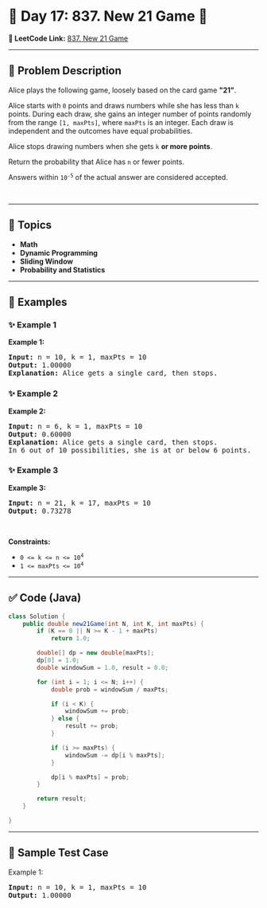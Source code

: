 # 📌 Day 17: 837. New 21 Game 🎯

**🔗 LeetCode Link:** [837. New 21 Game](https://leetcode.com/problems/new-21-game/)

---

## 🧩 Problem Description

<p>Alice plays the following game, loosely based on the card game <strong>&quot;21&quot;</strong>.</p>

<p>Alice starts with <code>0</code> points and draws numbers while she has less than <code>k</code> points. During each draw, she gains an integer number of points randomly from the range <code>[1, maxPts]</code>, where <code>maxPts</code> is an integer. Each draw is independent and the outcomes have equal probabilities.</p>

<p>Alice stops drawing numbers when she gets <code>k</code> <strong>or more points</strong>.</p>

<p>Return the probability that Alice has <code>n</code> or fewer points.</p>

<p>Answers within <code>10<sup>-5</sup></code> of the actual answer are considered accepted.</p>

<p>&nbsp;</p>
<p><strong class="example">

---

## 🧠 Topics

- Math
- Dynamic Programming
- Sliding Window
- Probability and Statistics
---

## 🧩 Examples

### ✨ Example 1

Example 1:</strong></p>

<pre>
<strong>Input:</strong> n = 10, k = 1, maxPts = 10
<strong>Output:</strong> 1.00000
<strong>Explanation:</strong> Alice gets a single card, then stops.
</pre>

<p><strong class="example">

### ✨ Example 2

Example 2:</strong></p>

<pre>
<strong>Input:</strong> n = 6, k = 1, maxPts = 10
<strong>Output:</strong> 0.60000
<strong>Explanation:</strong> Alice gets a single card, then stops.
In 6 out of 10 possibilities, she is at or below 6 points.
</pre>

<p><strong class="example">

### ✨ Example 3

Example 3:</strong></p>

<pre>
<strong>Input:</strong> n = 21, k = 17, maxPts = 10
<strong>Output:</strong> 0.73278
</pre>

<p>&nbsp;</p>
<p><strong>Constraints:</strong></p>

<ul>
	<li><code>0 &lt;= k &lt;= n &lt;= 10<sup>4</sup></code></li>
	<li><code>1 &lt;= maxPts &lt;= 10<sup>4</sup></code></li>
</ul>

---

## ✅ Code (Java)

```java
class Solution {
    public double new21Game(int N, int K, int maxPts) {
        if (K == 0 || N >= K - 1 + maxPts)
            return 1.0;

        double[] dp = new double[maxPts];
        dp[0] = 1.0;
        double windowSum = 1.0, result = 0.0;

        for (int i = 1; i <= N; i++) {
            double prob = windowSum / maxPts;

            if (i < K) {
                windowSum += prob;
            } else {
                result += prob;
            }

            if (i >= maxPts) {
                windowSum -= dp[i % maxPts];
            }

            dp[i % maxPts] = prob;
        }

        return result;
    }

}
```

---

## 🧪 Sample Test Case


Example 1:</strong></p>

<pre>
<strong>Input:</strong> n = 10, k = 1, maxPts = 10
<strong>Output:</strong> 1.00000
</pre>

<p><strong class="example">


